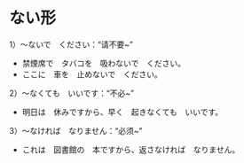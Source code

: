 ない形
===


1）～ないで　ください：“请不要~”
+ 禁煙席で　タバコを　吸わないで　ください。  
+ ここに　車を　止めないで　ください。

2）～なくても　いいです：“不必~”
+ 明日は　休みですから、早く　起きなくても　いいです。  

3）～なければ　なりません：“必须~”
+ これは　図書館の　本ですから、返さなければ　なりません。  

